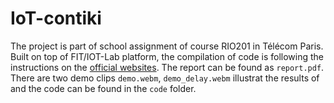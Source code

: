 # IoT-contiki

The project is part of school assignment of course RIO201 in Télécom Paris.
Built on top of FIT/IOT-Lab platform, the compilation of code is following the
instructions on the [official
websites](https://www.iot-lab.info/legacy/tutorials/contiki-compilation/index.html).
The report can be found as `report.pdf`.
There are two demo clips `demo.webm`, `demo_delay.webm` illustrat the results of
and the code can be found in the `code` folder.


